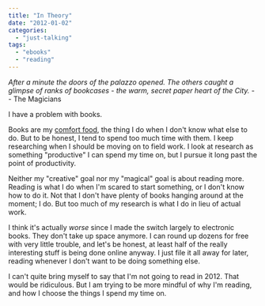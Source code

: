 ```yaml
---
title: "In Theory"
date: "2012-01-02"
categories: 
  - "just-talking"
tags: 
  - "ebooks"
  - "reading"
---
```


_After a minute the doors of the palazzo opened. The others caught a glimpse of ranks of bookcases - the warm, secret paper heart of the City._ -- The Magicians

I have a problem with books.

Books are my [comfort food](http://jackwren.wordpress.com/2011/12/13/building-a-fort/ "Building a Fort"), the thing I do when I don't know what else to do. But to be honest, I tend to spend too much time with them. I keep researching when I should be moving on to field work. I look at research as something "productive" I can spend my time on, but I pursue it long past the point of productivity.

Neither my "creative" goal nor my "magical" goal is about reading more. Reading is what I do when I'm scared to start something, or I don't know how to do it. Not that I don't have plenty of books hanging around at the moment; I do. But too much of my research is what I do in lieu of actual work.

I think it's actually _worse_ since I made the switch largely to electronic books. They don't take up space anymore. I can round up dozens for free with very little trouble, and let's be honest, at least half of the really interesting stuff is being done online anyway. I just file it all away for later, reading whenever I don't want to be doing something else.

I can't quite bring myself to say that I'm not going to read in 2012. That would be ridiculous. But I am trying to be more mindful of why I'm reading, and how I choose the things I spend my time on.
